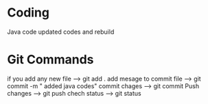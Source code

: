 # Coding
Java code updated codes and rebuild

# Git Commands

if you add any new file --> git add .
add mesage to commit file --> git commit -m " added java codes"
commit chages             --> git commit
Push changes              --> git push
chech status              --> git status
